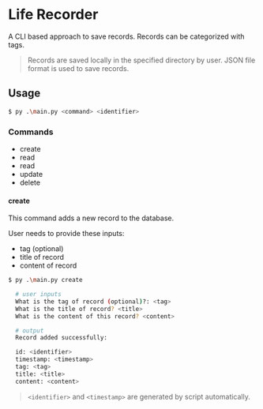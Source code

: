 # Life Recorder

A CLI based approach to save records. Records can be categorized with tags.

> Records are saved locally in the specified directory by user. JSON file format
> is used to save records.

## Usage

```bash
$ py .\main.py <command> <identifier>
```

### Commands

- create
- read
- read <identifier>
- update <identifier>
- delete <identifier>

#### create

This command adds a new record to the database.

User needs to provide these inputs:

- tag (optional)
- title of record
- content of record

```bash
$ py .\main.py create

  # user inputs
  What is the tag of record (optional)?: <tag>
  What is the title of record? <title>
  What is the content of this record? <content>

  # output
  Record added successfully:

  id: <identifier>
  timestamp: <timestamp>
  tag: <tag>
  title: <title>
  content: <content>
```

> `<identifier>` and `<timestamp>` are generated by script automatically.
